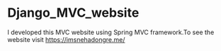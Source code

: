 # Django_MVC_website
I developed this MVC website using Spring MVC framework.To see the website visit https://imsnehadongre.me/
